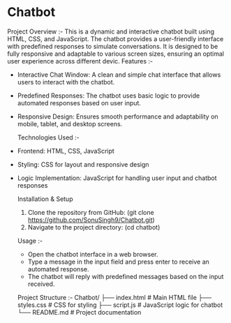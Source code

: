 # Chatbot

Project Overview :-
This is a dynamic and interactive chatbot built using HTML, CSS, and JavaScript. The chatbot provides a user-friendly interface with predefined responses to simulate conversations. It is designed to be fully responsive and adaptable to various screen sizes, ensuring an optimal user experience across different devic.
Features :-
- Interactive Chat Window: A clean and simple chat interface that allows users to interact with the chatbot.
- Predefined Responses: The chatbot uses basic logic to provide automated responses based on user input.
- Responsive Design: Ensures smooth performance and adaptability on mobile, tablet, and desktop screens.

  Technologies Used :-
- Frontend: HTML, CSS, JavaScript
- Styling: CSS for layout and responsive design
- Logic Implementation: JavaScript for handling user input and chatbot responses

  Installation & Setup
  1. Clone the repository from GitHub:
                 (git clone https://github.com/SonuSingh9/Chatbot.git)
  2. Navigate to the project directory:
                 (cd chatbot)

  Usage :-
     - Open the chatbot interface in a web browser.
     - Type a message in the input field and press enter to receive an automated response.
     - The chatbot will reply with predefined messages based on the input received.
 
  Project Structure :-
        Chatbot/
            ├── index.html    # Main HTML file
            ├── styles.css    # CSS for styling
            ├── script.js     # JavaScript logic for chatbot
            └── README.md     # Project documentation
